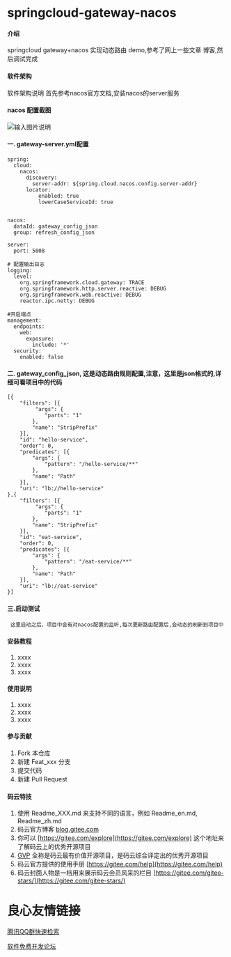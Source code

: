 # springcloud-gateway-nacos

#### 介绍
springcloud gateway+nacos 实现动态路由 demo,参考了网上一些文章 博客,然后调试完成

#### 软件架构
软件架构说明
首先参考nacos官方文档,安装nacos的server服务

#### nacos 配置截图

![输入图片说明](https://gitee.com/uploads/images/2019/0430/112048_83a185da_1351968.jpeg "1556594403(1).jpg")

#### 一. gateway-server.yml配置
```
spring:
  cloud:
    nacos:
      discovery:
        server-addr: ${spring.cloud.nacos.config.server-addr}
      locator:
          enabled: true
          lowerCaseServiceId: true

        
nacos:
  dataId: gateway_config_json
  group: refresh_config_json

server:
  port: 5008

# 配置输出日志
logging:
  level:
    org.springframework.cloud.gateway: TRACE
    org.springframework.http.server.reactive: DEBUG
    org.springframework.web.reactive: DEBUG
    reactor.ipc.netty: DEBUG

#开启端点
management:
  endpoints:
    web:
      exposure:
        include: '*'
  security:
    enabled: false

```
#### 二. gateway_config_json, 这是动态路由规则配置,注意，这里是json格式的,详细可看项目中的代码

```
[{
    "filters": [{
         "args": {
            "parts": "1"
        },
        "name": "StripPrefix"
    }],
    "id": "hello-service",
    "order": 0,
    "predicates": [{
        "args": {
            "pattern": "/hello-service/**"
        },
        "name": "Path"
    }],
    "uri": "lb://hello-service"
},{
    "filters": [{
         "args": {
            "parts": "1"
        },
        "name": "StripPrefix"
    }],
    "id": "eat-service",
    "order": 0,
    "predicates": [{
        "args": {
            "pattern": "/eat-service/**"
        },
        "name": "Path"
    }],
    "uri": "lb://eat-service"
}]

```
#### 三.启动测试
```
 这里启动之后，项目中会有对nacos配置的监听,每次更新路由配置后,会动态的刷新到项目中
```


#### 安装教程

1. xxxx
2. xxxx
3. xxxx

#### 使用说明

1. xxxx
2. xxxx
3. xxxx

#### 参与贡献

1. Fork 本仓库
2. 新建 Feat_xxx 分支
3. 提交代码
4. 新建 Pull Request


#### 码云特技

1. 使用 Readme\_XXX.md 来支持不同的语言，例如 Readme\_en.md, Readme\_zh.md
2. 码云官方博客 [blog.gitee.com](https://blog.gitee.com)
3. 你可以 [https://gitee.com/explore](https://gitee.com/explore) 这个地址来了解码云上的优秀开源项目
4. [GVP](https://gitee.com/gvp) 全称是码云最有价值开源项目，是码云综合评定出的优秀开源项目
5. 码云官方提供的使用手册 [https://gitee.com/help](https://gitee.com/help)
6. 码云封面人物是一档用来展示码云会员风采的栏目 [https://gitee.com/gitee-stars/](https://gitee.com/gitee-stars/)

 # 良心友情链接

[腾讯QQ群快速检索](http://u.720life.cn/s/8cf73f7c)

[软件免费开发论坛](http://u.720life.cn/s/bbb01dc0)